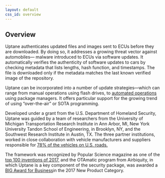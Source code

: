 ```yaml
---
layout: default
css_id: overview
---
```


## Overview ##


Uptane authenticates updated files and images sent to ECUs before they are downloaded. By doing so,
it addresses a growing threat vector against automobiles— malware introduced to ECUs via software updates. 
It automatically verifies the authenticity of software updates to cars  by checking metadata that 
lists lengths, hash function, and timestamps. The file is downloaded only if the metadata matches the
last known verified image of the repository. 

Uptane can be incorporated into a number of update strategies—which can range from manual operations
using flash drives, to [automated operations](https://sbabic.github.io/swupdate/overview.html)
using package managers. It offers particular support for the growing trend of using  “over-the-air”
or SOTA programming. 

Developed under a grant from the U.S. Department of Homeland Security, Uptane was 
guided by a team of researchers from the University of Michigan Transportation Research Institute in 
Ann Arbor, MI, New York University Tandon School of Engineering, in Brooklyn, NY, 
and the Southwest Research Institute in Austin, TX. The three partner
institutions, worked in close collaboration with vehicle manufacturers and
suppliers responsible for [78% of the vehicles on U.S. roads.](https://ieeexplore.ieee.org/stamp/stamp.jsp?tp=&arnumber=8278174&tag=1 )

The framework  was recognized by Popular Science magazine as one of the
[top 100 inventions of 2017,](https://www.popsci.com/top-security-innovations-2017 ) and 
the OTAmatic program from Airbiquity, in which Uptane is a key component of the security package, 
was awarded a [BIG Award for Business](https://www.bintelligence.com/big-awards-for-business/)in the 2017 New
Product Category. 
